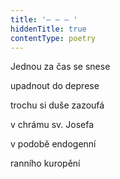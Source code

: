 ```yaml
---
title: '– – – '
hiddenTitle: true
contentType: poetry
---
```


Jednou za čas se snese

upadnout do deprese

trochu si duše zazoufá

v chrámu sv. Josefa

v podobě endogenní

ranního kuropění
